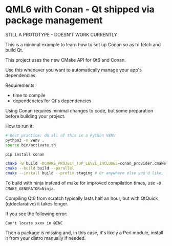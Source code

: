 # QML6 with Conan - Qt shipped via package management

STILL A PROTOTYPE - DOESN'T WORK CURRENTLY

This is a minimal example to learn how to set up Conan so as to fetch and build Qt.

This project uses the new CMake API for Qt6 and Conan.

Use this whenever you want to automatically manage your app's dependencies.

Requirements:

* time to compile
* dependencies for Qt's dependencies

Using Conan requires minimal changes to code, but some preparation before building your project.

How to run it:

```bash
# Best practice: do all of this in a Python VENV
python3 -m venv .
source bin/activate.sh

pip install conan

cmake -B build -DCMAKE_PROJECT_TOP_LEVEL_INCLUDES=conan_provider.cmake -DCMAKE_BUILD_TYPE=Release
cmake --build build --parallel
cmake --install build --prefix staging # Or anywhere else you'd like, like /usr
```

To build with ninja instead of make for improved compilation times, use `-D CMAKE_GENERATOR=Ninja`.

Compiling Qt6 from scratch typically lasts half an hour, but with QtQuick (qtdeclarative) it takes longer.

If you see the following error:

`Can't locate xxxx in @INC`

Then a package is missing and, in this case, it's likely a Perl module, install it from your distro manually if needed.
